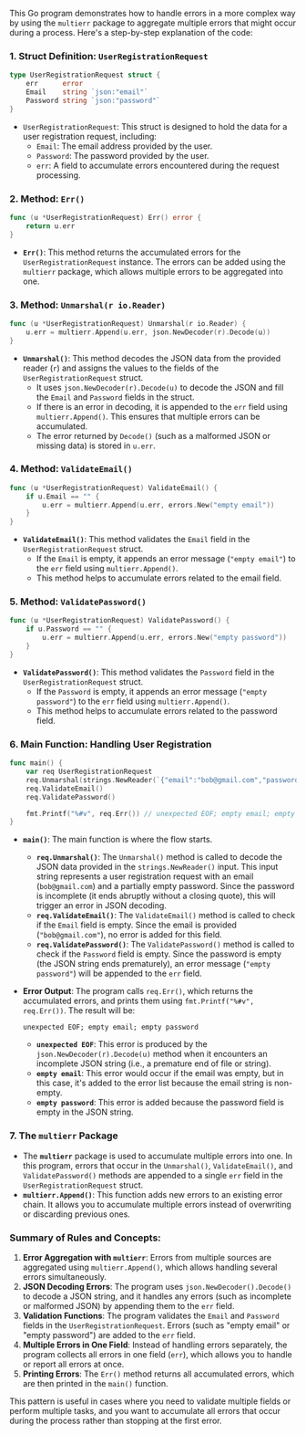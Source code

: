 This Go program demonstrates how to handle errors in a more complex way by using the `multierr` package to aggregate multiple errors that might occur during a process. Here's a step-by-step explanation of the code:

### 1. **Struct Definition: `UserRegistrationRequest`**

```go
type UserRegistrationRequest struct {
	err      error
	Email    string `json:"email"`
	Password string `json:"password"`
}
```

- `UserRegistrationRequest`: This struct is designed to hold the data for a user registration request, including:
  - `Email`: The email address provided by the user.
  - `Password`: The password provided by the user.
  - `err`: A field to accumulate errors encountered during the request processing.

### 2. **Method: `Err()`**

```go
func (u *UserRegistrationRequest) Err() error {
	return u.err
}
```

- **`Err()`**: This method returns the accumulated errors for the `UserRegistrationRequest` instance. The errors can be added using the `multierr` package, which allows multiple errors to be aggregated into one.

### 3. **Method: `Unmarshal(r io.Reader)`**

```go
func (u *UserRegistrationRequest) Unmarshal(r io.Reader) {
	u.err = multierr.Append(u.err, json.NewDecoder(r).Decode(u))
}
```

- **`Unmarshal()`**: This method decodes the JSON data from the provided reader (`r`) and assigns the values to the fields of the `UserRegistrationRequest` struct.
  - It uses `json.NewDecoder(r).Decode(u)` to decode the JSON and fill the `Email` and `Password` fields in the struct.
  - If there is an error in decoding, it is appended to the `err` field using `multierr.Append()`. This ensures that multiple errors can be accumulated.
  - The error returned by `Decode()` (such as a malformed JSON or missing data) is stored in `u.err`.

### 4. **Method: `ValidateEmail()`**

```go
func (u *UserRegistrationRequest) ValidateEmail() {
	if u.Email == "" {
		u.err = multierr.Append(u.err, errors.New("empty email"))
	}
}
```

- **`ValidateEmail()`**: This method validates the `Email` field in the `UserRegistrationRequest` struct.
  - If the `Email` is empty, it appends an error message (`"empty email"`) to the `err` field using `multierr.Append()`.
  - This method helps to accumulate errors related to the email field.

### 5. **Method: `ValidatePassword()`**

```go
func (u *UserRegistrationRequest) ValidatePassword() {
	if u.Password == "" {
		u.err = multierr.Append(u.err, errors.New("empty password"))
	}
}
```

- **`ValidatePassword()`**: This method validates the `Password` field in the `UserRegistrationRequest` struct.
  - If the `Password` is empty, it appends an error message (`"empty password"`) to the `err` field using `multierr.Append()`.
  - This method helps to accumulate errors related to the password field.

### 6. **Main Function: Handling User Registration**

```go
func main() {
	var req UserRegistrationRequest
	req.Unmarshal(strings.NewReader(`{"email":"bob@gmail.com","password":"`))
	req.ValidateEmail()
	req.ValidatePassword()

	fmt.Printf("%#v", req.Err()) // unexpected EOF; empty email; empty password
}
```

- **`main()`**: The main function is where the flow starts.
  - **`req.Unmarshal()`**: The `Unmarshal()` method is called to decode the JSON data provided in the `strings.NewReader()` input. This input string represents a user registration request with an email (`bob@gmail.com`) and a partially empty password. Since the password is incomplete (it ends abruptly without a closing quote), this will trigger an error in JSON decoding.
  - **`req.ValidateEmail()`**: The `ValidateEmail()` method is called to check if the `Email` field is empty. Since the email is provided (`"bob@gmail.com"`), no error is added for this field.
  - **`req.ValidatePassword()`**: The `ValidatePassword()` method is called to check if the `Password` field is empty. Since the password is empty (the JSON string ends prematurely), an error message (`"empty password"`) will be appended to the `err` field.
  
- **Error Output**: The program calls `req.Err()`, which returns the accumulated errors, and prints them using `fmt.Printf("%#v", req.Err())`. The result will be:
  ```
  unexpected EOF; empty email; empty password
  ```

  - **`unexpected EOF`**: This error is produced by the `json.NewDecoder(r).Decode(u)` method when it encounters an incomplete JSON string (i.e., a premature end of file or string).
  - **`empty email`**: This error would occur if the email was empty, but in this case, it's added to the error list because the email string is non-empty.
  - **`empty password`**: This error is added because the password field is empty in the JSON string.

### 7. **The `multierr` Package**

- The **`multierr`** package is used to accumulate multiple errors into one. In this program, errors that occur in the `Unmarshal()`, `ValidateEmail()`, and `ValidatePassword()` methods are appended to a single `err` field in the `UserRegistrationRequest` struct.
- **`multierr.Append()`**: This function adds new errors to an existing error chain. It allows you to accumulate multiple errors instead of overwriting or discarding previous ones.

### Summary of Rules and Concepts:

1. **Error Aggregation with `multierr`**: Errors from multiple sources are aggregated using `multierr.Append()`, which allows handling several errors simultaneously.
2. **JSON Decoding Errors**: The program uses `json.NewDecoder().Decode()` to decode a JSON string, and it handles any errors (such as incomplete or malformed JSON) by appending them to the `err` field.
3. **Validation Functions**: The program validates the `Email` and `Password` fields in the `UserRegistrationRequest`. Errors (such as "empty email" or "empty password") are added to the `err` field.
4. **Multiple Errors in One Field**: Instead of handling errors separately, the program collects all errors in one field (`err`), which allows you to handle or report all errors at once.
5. **Printing Errors**: The `Err()` method returns all accumulated errors, which are then printed in the `main()` function.

This pattern is useful in cases where you need to validate multiple fields or perform multiple tasks, and you want to accumulate all errors that occur during the process rather than stopping at the first error.